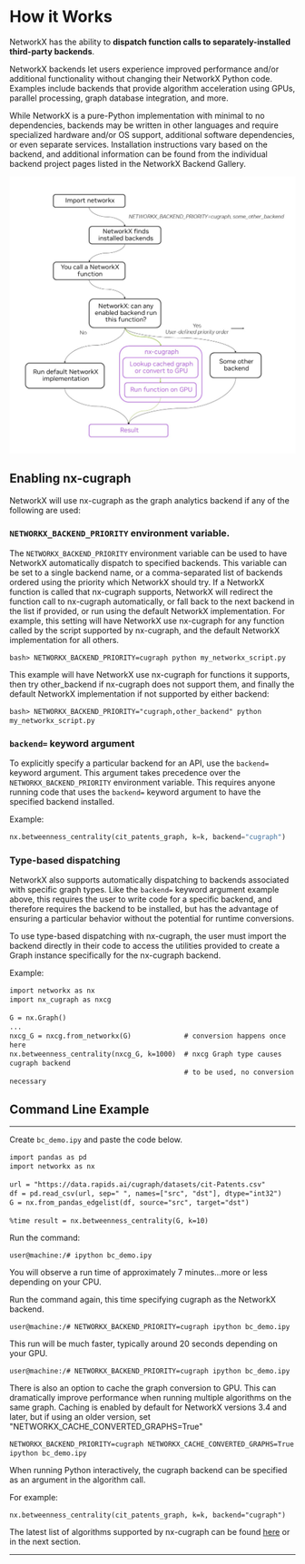 # How it Works

NetworkX has the ability to **dispatch function calls to separately-installed third-party backends**.

NetworkX backends let users experience improved performance and/or additional functionality without changing their NetworkX Python code. Examples include backends that provide algorithm acceleration using GPUs, parallel processing, graph database integration, and more.

While NetworkX is a pure-Python implementation with minimal to no dependencies, backends may be written in other languages and require specialized hardware and/or OS support, additional software dependencies, or even separate services. Installation instructions vary based on the backend, and additional information can be found from the individual backend project pages listed in the NetworkX Backend Gallery.


![nxcg-execution-flow](../_static/nxcg-execution-diagram.jpg)

## Enabling nx-cugraph

NetworkX will use nx-cugraph as the graph analytics backend if any of the
following are used:

### `NETWORKX_BACKEND_PRIORITY` environment variable.

The `NETWORKX_BACKEND_PRIORITY` environment variable can be used to have NetworkX automatically dispatch to specified backends. This variable can be set to a single backend name, or a comma-separated list of backends ordered using the priority which NetworkX should try.  If a NetworkX function is called that nx-cugraph supports, NetworkX will redirect the function call to nx-cugraph automatically, or fall back to the next backend in the list if provided, or run using the default NetworkX implementation.
For example, this setting will have NetworkX use nx-cugraph for any function called by the script supported by nx-cugraph, and the default NetworkX implementation for all others.
```
bash> NETWORKX_BACKEND_PRIORITY=cugraph python my_networkx_script.py
```

This example will have NetworkX use nx-cugraph for functions it supports, then try other_backend if nx-cugraph does not support them, and finally the default NetworkX implementation if not supported by either backend:
```
bash> NETWORKX_BACKEND_PRIORITY="cugraph,other_backend" python my_networkx_script.py
```

### `backend=` keyword argument

To explicitly specify a particular backend for an API, use the `backend=`
keyword argument. This argument takes precedence over the
`NETWORKX_BACKEND_PRIORITY` environment variable. This requires anyone
running code that uses the `backend=` keyword argument to have the specified
backend installed.

Example:
```python
nx.betweenness_centrality(cit_patents_graph, k=k, backend="cugraph")
```

### Type-based dispatching

NetworkX also supports automatically dispatching to backends associated with
specific graph types. Like the `backend=` keyword argument example above, this
requires the user to write code for a specific backend, and therefore requires
the backend to be installed, but has the advantage of ensuring a particular
behavior without the potential for runtime conversions.

To use type-based dispatching with nx-cugraph, the user must import the backend
directly in their code to access the utilities provided to create a Graph
instance specifically for the nx-cugraph backend.

Example:
```
import networkx as nx
import nx_cugraph as nxcg

G = nx.Graph()
...
nxcg_G = nxcg.from_networkx(G)             # conversion happens once here
nx.betweenness_centrality(nxcg_G, k=1000)  # nxcg Graph type causes cugraph backend
                                           # to be used, no conversion necessary
```

## Command Line Example

---

Create `bc_demo.ipy` and paste the code below.

```
import pandas as pd
import networkx as nx

url = "https://data.rapids.ai/cugraph/datasets/cit-Patents.csv"
df = pd.read_csv(url, sep=" ", names=["src", "dst"], dtype="int32")
G = nx.from_pandas_edgelist(df, source="src", target="dst")

%time result = nx.betweenness_centrality(G, k=10)
```
Run the command:
```
user@machine:/# ipython bc_demo.ipy
```

You will observe a run time of approximately 7 minutes...more or less depending on your CPU.

Run the command again, this time specifying cugraph as the NetworkX backend.
```
user@machine:/# NETWORKX_BACKEND_PRIORITY=cugraph ipython bc_demo.ipy
```
This run will be much faster, typically around 20 seconds depending on your GPU.
```
user@machine:/# NETWORKX_BACKEND_PRIORITY=cugraph ipython bc_demo.ipy
```
There is also an option to cache the graph conversion to GPU. This can dramatically improve performance when running multiple algorithms on the same graph. Caching is enabled by default for NetworkX versions 3.4 and later, but if using an older version, set "NETWORKX_CACHE_CONVERTED_GRAPHS=True"
```
NETWORKX_BACKEND_PRIORITY=cugraph NETWORKX_CACHE_CONVERTED_GRAPHS=True ipython bc_demo.ipy
```

When running Python interactively, the cugraph backend can be specified as an argument in the algorithm call.

For example:
```
nx.betweenness_centrality(cit_patents_graph, k=k, backend="cugraph")
```


The latest list of algorithms supported by nx-cugraph can be found [here](https://github.com/rapidsai/cugraph/blob/HEAD/python/nx-cugraph/README.md#algorithms) or in the next section.

---
